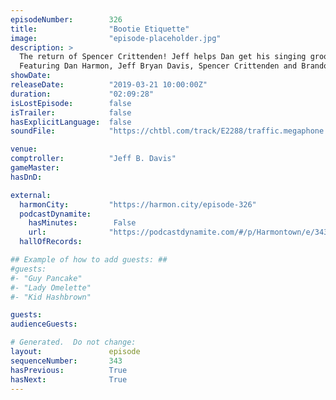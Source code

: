 ```yaml
---
episodeNumber:        326
title:                "Bootie Etiquette"
image:                "episode-placeholder.jpg"
description: >
  The return of Spencer Crittenden! Jeff helps Dan get his singing groove back. Crab alert!
  Featuring Dan Harmon, Jeff Bryan Davis, Spencer Crittenden and Brandon Johnson.
showDate:             
releaseDate:          "2019-03-21 10:00:00Z"
duration:             "02:09:28"
isLostEpisode:        false
isTrailer:            false
hasExplicitLanguage:  false
soundFile:            "https://chtbl.com/track/E2288/traffic.megaphone.fm/STA9382632600.mp3?updated=1596657418"

venue:                
comptroller:          "Jeff B. Davis"
gameMaster:           
hasDnD:               

external:
  harmonCity:         "https://harmon.city/episode-326"
  podcastDynamite:
    hasMinutes:        False
    url:              "https://podcastdynamite.com/#/p/Harmontown/e/343/326"
  hallOfRecords:      

## Example of how to add guests: ##
#guests:
#- "Guy Pancake"
#- "Lady Omelette"
#- "Kid Hashbrown"

guests:
audienceGuests:

# Generated.  Do not change:
layout:               episode
sequenceNumber:       343
hasPrevious:          True
hasNext:              True
---
```


<!-- The episode description will be rendered here -->
<!-- Add your content below here -->

